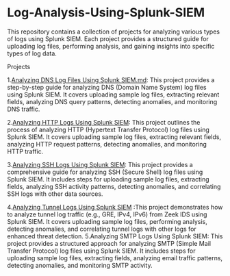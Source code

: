 # Log-Analysis-Using-Splunk-SIEM
This repository contains a collection of projects for analyzing various types of logs using Splunk SIEM. Each project provides a structured guide for uploading  log files, performing analysis, and gaining insights into specific types of log data.

Projects

1.[Analyzing DNS Log Files Using Splunk SIEM.md](https://github.com/dholeabhijeet16/Log-Analysis-Using-Splunk-SIEM/blob/main/Analyzing%20DNS%20Log%20Files%20Using%20Splunk%20SIEM.md): This project provides a step-by-step guide for analyzing DNS (Domain Name System) log files using Splunk SIEM. It covers uploading sample log files, extracting relevant fields, analyzing DNS query patterns, detecting anomalies, and monitoring DNS traffic.

2.[Analyzing HTTP Logs Using Splunk SIEM](https://github.com/dholeabhijeet16/Log-Analysis-Using-Splunk-SIEM/blob/main/Analyzing%20HTTP%20Log%20Files%20Using%20Splunk%20SIEM.md): This project outlines the process of analyzing HTTP (Hypertext Transfer Protocol) log files using Splunk SIEM. It covers uploading sample log files, extracting relevant fields, analyzing HTTP request patterns, detecting anomalies, and monitoring HTTP traffic.

3.[Analyzing SSH Logs Using Splunk SIEM](https://github.com/dholeabhijeet16/Log-Analysis-Using-Splunk-SIEM/blob/main/Analyzing%20SSH%20Log%20Files%20Using%20Splunk%20SIEM.md): This project provides a comprehensive guide for analyzing SSH (Secure Shell) log files using Splunk SIEM. It includes steps for uploading sample log files, extracting fields, analyzing SSH activity patterns, detecting anomalies, and correlating SSH logs with other data sources.

4.[Analyzing Tunnel Logs Using Splunk SIEM](https://github.com/dholeabhijeet16/Log-Analysis-Using-Splunk-SIEM/blob/main/Analyzing%20Tunnel%20Log%20Traffic%20Using%20Splunk%20SIEM.md) :This project demonstrates how to analyze tunnel log traffic (e.g., GRE, IPv4, IPv6) from Zeek IDS using Splunk SIEM. It covers uploading sample log files, performing analysis, detecting anomalies, and correlating tunnel logs with other logs for enhanced threat detection.
5.Analyzing SMTP Logs Using Splunk SIEM: This project provides a structured approach for analyzing SMTP (Simple Mail Transfer Protocol) log files using Splunk SIEM. It includes steps for uploading sample log files, extracting fields, analyzing email traffic patterns, detecting anomalies, and monitoring SMTP activity.
